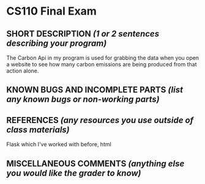 # CS110 Final Exam

## SHORT DESCRIPTION *(1 or 2 sentences describing your program)*
The Carbon Api in my program is used for grabbing the data when you open a website to see how many carbon emissions are being produced from that action alone. 

## KNOWN BUGS AND INCOMPLETE PARTS *(list any known bugs or non-working parts)*


## REFERENCES *(any resources you use outside of class materials)*
Flask which I've worked with before, html

## MISCELLANEOUS COMMENTS *(anything else you would like the grader to know)*
